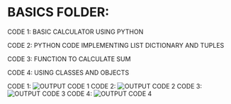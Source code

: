# BASICS FOLDER:

CODE 1:
BASIC CALCULATOR USING PYTHON

CODE 2: 
PYTHON CODE IMPLEMENTING LIST DICTIONARY AND TUPLES

CODE 3:
 FUNCTION TO CALCULATE SUM

CODE 4:
 USING CLASSES AND OBJECTS

 CODE 1:
![OUTPUT CODE 1](https://github.com/user-attachments/assets/f4b795a1-501a-4103-8675-f0045dd2f917)
CODE 2:
![OUTPUT CODE 2](https://github.com/user-attachments/assets/b627bfb5-3789-4e2a-8395-dd2986611792)
CODE 3:
![OUTPUT CODE 3](https://github.com/user-attachments/assets/23b880d8-491f-4b2d-a658-6ddf1b7d7e12)
CODE 4:
![OUTPUT CODE 4](https://github.com/user-attachments/assets/15863f0d-813b-4c2d-8a9e-1375849067b1)
